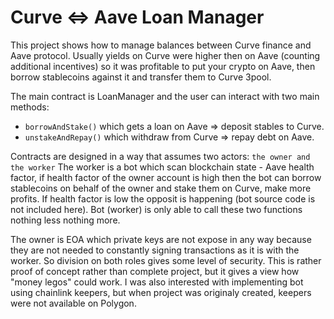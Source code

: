 # Curve <=> Aave Loan Manager

This project shows how to manage balances between Curve finance and Aave protocol. Usually yields on Curve were higher then on Aave (counting additional incentives) so it was profitable to put your crypto on Aave, then borrow stablecoins against it and transfer them to Curve 3pool.

The main contract is LoanManager and the user can interact with two main methods:
* ``` borrowAndStake() ``` which gets a loan on Aave => deposit stables to Curve.
* ``` unstakeAndRepay() ``` which withdraw from Curve => repay debt on Aave.

Contracts are designed in a way that assumes two actors: ``` the owner and the worker ```
The worker is a bot which scan blockchain state - Aave health factor, if health factor of the owner account is high then the bot can borrow stablecoins on behalf of the owner and stake them on Curve, make more profits.
If health factor is low the opposit is happening (bot source code is not included here). Bot (worker) is only able to call these two functions nothing less nothing more.

The owner is EOA which private keys are not expose in any way because they are not needed to constantly signing transactions as it is with the worker.
So division on both roles gives some level of security. This is rather proof of concept rather than complete project, but it gives a view how "money legos" could work. I was also interested with implementing bot using chainlink keepers, but when project was originaly created, keepers were not available on Polygon. 
